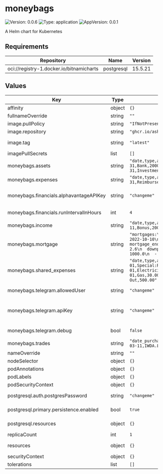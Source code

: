 # moneybags

![Version: 0.0.6](https://img.shields.io/badge/Version-0.0.6-informational?style=flat-square) ![Type: application](https://img.shields.io/badge/Type-application-informational?style=flat-square) ![AppVersion: 0.0.1](https://img.shields.io/badge/AppVersion-0.0.1-informational?style=flat-square)

A Helm chart for Kubernetes

## Requirements

| Repository | Name | Version |
|------------|------|---------|
| oci://registry-1.docker.io/bitnamicharts | postgresql | 15.5.21 |

## Values

| Key | Type | Default | Description |
|-----|------|---------|-------------|
| affinity | object | `{}` | Pod Affinity |
| fullnameOverride | string | `""` | Full name override |
| image.pullPolicy | string | `"IfNotPresent"` | Image pull policy |
| image.repository | string | `"ghcr.io/ashwinath/moneybags"` | Repository |
| image.tag | string | `"latest"` | Overrides the image tag whose default is the chart appVersion. |
| imagePullSecrets | list | `[]` | Image pull secrets |
| moneybags.assets | string | `"date,type,amount\n2020-03-31,CPF,1000\n2020-03-31,Bank,20000\n2020-03-31,Mortgage,-40000\n2020-03-31,Investments,20000"` | CSV values for the assets |
| moneybags.expenses | string | `"date,type,amount\n2020-03-31,Credit Card,500\n2020-03-31,Reimbursement,-200\n2020-03-31,Tithe,800"` | CSV values for the expenses |
| moneybags.financials.alphavantageAPIKey | string | `"changeme"` | Alphavantage API key, get from https://www.alphavantage.co/support/#api-key |
| moneybags.financials.runIntervalInHours | int | `4` | Run financials job data population every x hours |
| moneybags.income | string | `"date,type,amount\n2021-03-11,Base,500\n2021-03-11,Bonus,200"` | CSV values for the income |
| moneybags.mortgage | string | `"mortgages:\n- total: 50000.0\n  mortgage_first_payment: 2022-10-10\n  mortgage_duration_in_years: 25\n  mortgage_end_date: 2047-10-10\n  interest_rate_percentage: 2.6\n  downpayments:\n  - date: 2021-10-10\n    sum: 1000.0\n  - date: 2021-12-12\n    sum: 20000.0"` | YAML values for mortgage |
| moneybags.shared_expenses | string | `"date,type,amount\n2023-01-01,Special:Renovations,5000.00\n2023-01-01,Electricity,100.00\n2023-01-01,Water,50.00\n2023-01-01,Gas,30.00\n2023-01-01,Grocery,300.00\n2023-01-01,Eating Out,500.00"` | CSV values for shared expenses |
| moneybags.telegram.allowedUser | string | `"changeme"` | Telegram user that will be allowed to send commands |
| moneybags.telegram.apiKey | string | `"changeme"` | Telegram bot API Key. Get by talking to Bot Godfather: https://core.telegram.org/bots/tutorial#obtain-your-bot-token |
| moneybags.telegram.debug | bool | `false` | Enable debugging. Warning: non standard logger used in telegram library |
| moneybags.trades | string | `"date_purchased,symbol,trade_type,price_each,quantity\n2021-03-11,IWDA.LON,buy,76.34,10"` | CSV values for the trades |
| nameOverride | string | `""` | Name override |
| nodeSelector | object | `{}` | Node Selectors |
| podAnnotations | object | `{}` | Pod Annotations |
| podLabels | object | `{}` | Pod Labels |
| podSecurityContext | object | `{}` | Pod Security Context |
| postgresql.auth.postgresPassword | string | `"changeme"` | Password for postgresql database, highly recommended to change this value |
| postgresql.primary.persistence.enabled | bool | `true` | Persist Postgresql data in a Persistent Volume Claim  |
| postgresql.resources | object | `{}` | Resources requests and limits for the database |
| replicaCount | int | `1` |  |
| resources | object | `{}` | Resources requests and limits for the moneybags |
| securityContext | object | `{}` | Security Context |
| tolerations | list | `[]` | Pod Tolerations |
